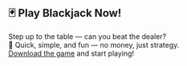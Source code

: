 ## 🃏 Play Blackjack Now!
Step up to the table — can you beat the dealer?  
🎲 Quick, simple, and fun — no money, just strategy.  
[Download the game](https://github.com/YOUR-USER/YOUR-REPO/releases/latest) and start playing!
